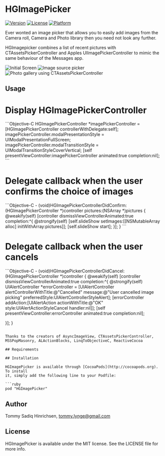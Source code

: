 # HGImagePicker

[![Version](https://img.shields.io/cocoapods/v/HGImagePicker.svg?style=flat)](http://cocoapods.org/pods/HGImagePicker)
[![License](https://img.shields.io/cocoapods/l/HGImagePicker.svg?style=flat)](http://cocoapods.org/pods/HGImagePicker)
[![Platform](https://img.shields.io/cocoapods/p/HGImagePicker.svg?style=flat)](http://cocoapods.org/pods/HGImagePicker)

Ever wonted an image picker that allows you to easily add images from the Camera roll, Camera and Photo library
then you need not look any further.


HGImagepicker combines a list of recent pictures with CTAssetsPickerController and Apples UIImagePickerController
to mimic the same behaviour of the Messages app.

![Initial Screen](https://github.com/sadiq81/HGImagePicker/blob/master/Example/Screen1.png)
![Image source picker](https://github.com/sadiq81/HGImagePicker/blob/master/Example/Screen2.png)
![Photo gallery using CTAssetsPickerController](https://github.com/sadiq81/HGImagePicker/blob/master/Example/Screen3.png)


## Usage

<h1>Display HGImagePickerController</h1>
```Objective-C
HGImagePickerController *imagePickerController = [HGImagePickerController controllerWithDelegate:self];
imagePickerController.modalPresentationStyle = UIModalPresentationFullScreen;
imagePickerController.modalTransitionStyle = UIModalTransitionStyleCoverVertical;
[self presentViewController:imagePickerController animated:true completion:nil];
```

<h1>Delegate callback when the user confirms the choice of images</h1>
```Objective-C
- (void)HGImagePickerControllerDidConfirm:(HGImagePickerController *)controller pictures:(NSArray *)pictures {
   @weakify(self)
   [controller dismissViewControllerAnimated:true completion:^{
       @strongify(self)
       [self.slideShow setImages:[[NSMutableArray alloc] initWithArray:pictures]];
       [self.slideShow start];
   }];
}
```
<h1>Delegate callback when the user cancels</h1>
```Objective-C
- (void)HGImagePickerControllerDidCancel:(HGImagePickerController *)controller {
   @weakify(self)
   [controller dismissViewControllerAnimated:true completion:^{
       @strongify(self)
       UIAlertController *errorController = [UIAlertController alertControllerWithTitle:@"Cancelled" message:@"User cancelled image picking" preferredStyle:UIAlertControllerStyleAlert];
       [errorController addAction:[UIAlertAction actionWithTitle:@"OK" style:UIAlertActionStyleCancel handler:nil]];
       [self presentViewController:errorController animated:true completion:nil];

   }];
}
```

Thanks to the creators of AsyncImageView, CTAssetsPickerController, MSSPopMasonry, ALActionBlocks, LinqToObjectiveC, ReactiveCocoa

## Requirements

## Installation

HGImagePicker is available through [CocoaPods](http://cocoapods.org). To install
it, simply add the following line to your Podfile:

```ruby
pod "HGImagePicker"
```

## Author

Tommy Sadiq Hinrichsen, tommy.lynge@gmail.com

## License

HGImagePicker is available under the MIT license. See the LICENSE file for more info.
